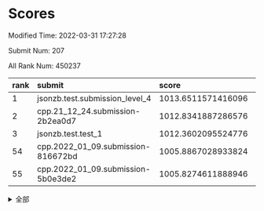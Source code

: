 # Scores

Modified Time: 2022-03-31 17:27:28

Submit Num: 207

All Rank Num: 450237

| rank |               submit               |       score        |       sigma        | pk_num |
| :--- | :--------------------------------- | :----------------- | :----------------- | :----- |
| 1    | jsonzb.test.submission_level_4     | 1013.6511571416096 | 0.8276941406751299 | 8700   |
| 2    | cpp.21_12_24.submission-2b2ea0d7   | 1012.8341887286576 | 0.8116596512754622 | 8703   |
| 3    | jsonzb.test.test_1                 | 1012.3602095524776 | 0.8039912303782641 | 8703   |
| 54   | cpp.2022_01_09.submission-816672bd | 1005.8867028933824 | 0.7123824489396058 | 8702   |
| 55   | cpp.2022_01_09.submission-5b0e3de2 | 1005.8274611888946 | 0.7195470581272893 | 8699   |


<details>
<summary>全部</summary>

| rank |                 submit                 |       score        |       sigma        | pk_num |
| :--- | :------------------------------------- | :----------------- | :----------------- | :----- |
| 1    | jsonzb.test.submission_level_4         | 1013.6511571416096 | 0.8276941406751299 | 8700   |
| 2    | cpp.21_12_24.submission-2b2ea0d7       | 1012.8341887286576 | 0.8116596512754622 | 8703   |
| 3    | jsonzb.test.test_1                     | 1012.3602095524776 | 0.8039912303782641 | 8703   |
| 4    | gobigger.level_3.submission_level_3_0  | 1011.9542063796024 | 0.7765987871521406 | 8704   |
| 5    | gobigger.level_3.submission_level_3_19 | 1011.7290529665812 | 0.7609343684381171 | 8699   |
| 6    | gobigger.level_3.submission_level_3_26 | 1011.3234296526792 | 0.7744401766500406 | 8700   |
| 7    | gobigger.level_3.submission_level_3_39 | 1011.272551930198  | 0.7949707728088249 | 8700   |
| 8    | gobigger.level_3.submission_level_3_40 | 1011.0439898836387 | 0.7630339051087702 | 8705   |
| 9    | gobigger.level_3.submission_level_3_31 | 1010.9955748268956 | 0.7620990508316193 | 8705   |
| 10   | gobigger.level_3.submission_level_3_1  | 1010.8828534857172 | 0.7647690205152652 | 8702   |
| 11   | gobigger.level_3.submission_level_3_12 | 1010.8348967207613 | 0.76780996916792   | 8702   |
| 12   | gobigger.level_3.submission_level_3_21 | 1010.7991693312272 | 0.7649666974782656 | 8696   |
| 13   | gobigger.level_3.submission_level_3_30 | 1010.7489709475165 | 0.7646253948995702 | 8699   |
| 14   | gobigger.level_3.submission_level_3_27 | 1010.7472420564375 | 0.7606422473795131 | 8699   |
| 15   | gobigger.level_3.submission_level_3_44 | 1010.6829252608968 | 0.7406191168338541 | 8701   |
| 16   | gobigger.level_3.submission_level_3_45 | 1010.6708159164529 | 0.777952883559661  | 8704   |
| 17   | gobigger.level_3.submission_level_3_38 | 1010.6096624554932 | 0.7533482151680638 | 8700   |
| 18   | gobigger.level_3.submission_level_3_36 | 1010.5384104756964 | 0.7605060451070856 | 8700   |
| 19   | gobigger.level_3.submission_level_3_3  | 1010.4904775426395 | 0.7603552391870395 | 8700   |
| 20   | gobigger.level_3.submission_level_3_15 | 1010.4322085130758 | 0.7638404916056372 | 8695   |
| 21   | gobigger.level_3.submission_level_3_22 | 1010.2986217682269 | 0.7691227467075304 | 8701   |
| 22   | gobigger.level_3.submission_level_3_23 | 1010.2551960786105 | 0.7615441417455917 | 8697   |
| 23   | gobigger.level_3.submission_level_3_9  | 1010.252367342057  | 0.7646268211242486 | 8693   |
| 24   | gobigger.level_3.submission_level_3_29 | 1010.2369816100131 | 0.7621185883407047 | 8699   |
| 25   | gobigger.level_3.submission_level_3_48 | 1010.1923518778717 | 0.7743744679860279 | 8704   |
| 26   | gobigger.level_3.submission_level_3_2  | 1010.1660272419454 | 0.774381836741136  | 8699   |
| 27   | gobigger.level_3.submission_level_3_14 | 1010.1604785220753 | 0.7748684208981252 | 8704   |
| 28   | gobigger.level_3.submission_level_3_13 | 1010.069889733519  | 0.7655476543702157 | 8696   |
| 29   | gobigger.level_3.submission_level_3_18 | 1010.0027545432465 | 0.7447560835894014 | 8693   |
| 30   | gobigger.level_3.submission_level_3_42 | 1009.9979387124213 | 0.7443092989609508 | 8700   |
| 31   | gobigger.level_3.submission_level_3_46 | 1009.977670797028  | 0.7588385560230086 | 8699   |
| 32   | gobigger.level_3.submission_level_3_49 | 1009.8528219429322 | 0.7655999697333379 | 8698   |
| 33   | gobigger.level_3.submission_level_3_8  | 1009.8016884566846 | 0.7571833373967334 | 8700   |
| 34   | gobigger.level_3.submission_level_3_32 | 1009.7534693926588 | 0.7616415559766974 | 8702   |
| 35   | gobigger.level_3.submission_level_3_24 | 1009.7271274278728 | 0.7539522065897115 | 8697   |
| 36   | gobigger.level_3.submission_level_3_35 | 1009.7249507826875 | 0.7533910352919235 | 8704   |
| 37   | gobigger.level_3.submission_level_3_37 | 1009.7248303981742 | 0.7478514639004719 | 8702   |
| 38   | gobigger.level_3.submission_level_3_4  | 1009.6723713585652 | 0.7601516726787717 | 8699   |
| 39   | gobigger.level_3.submission_level_3_17 | 1009.6670091823914 | 0.7617519770075727 | 8696   |
| 40   | gobigger.level_3.submission_level_3_43 | 1009.6360239350932 | 0.7587607118103029 | 8705   |
| 41   | gobigger.level_3.submission_level_3_5  | 1009.5165553365464 | 0.7545503449631967 | 8699   |
| 42   | gobigger.level_3.submission_level_3_16 | 1009.5010886671263 | 0.7637921484056168 | 8699   |
| 43   | gobigger.level_3.submission_level_3_7  | 1009.4357359956828 | 0.7501865381508478 | 8692   |
| 44   | gobigger.level_3.submission_level_3_20 | 1009.2247484919608 | 0.7648172419986259 | 8701   |
| 45   | gobigger.level_3.submission_level_3_47 | 1009.2175351901096 | 0.7425771161557744 | 8697   |
| 46   | gobigger.level_3.submission_level_3_25 | 1009.1915309723504 | 0.7592662938855299 | 8701   |
| 47   | gobigger.level_3.submission_level_3_10 | 1009.1411727358427 | 0.7373229373780688 | 8698   |
| 48   | gobigger.level_3.submission_level_3_11 | 1009.0973404114518 | 0.7365807501850709 | 8701   |
| 49   | gobigger.level_3.submission_level_3_34 | 1009.0721694628583 | 0.7479763564052948 | 8698   |
| 50   | gobigger.level_3.submission_level_3_33 | 1008.9514153768973 | 0.7549655334137403 | 8703   |
| 51   | gobigger.level_3.submission_level_3_6  | 1008.7043020561573 | 0.7266546846096787 | 8698   |
| 52   | gobigger.level_3.submission_level_3_28 | 1008.5855577919975 | 0.749503065733757  | 8704   |
| 53   | gobigger.level_3.submission_level_3_41 | 1008.5121216585349 | 0.7359282864527722 | 8699   |
| 54   | cpp.2022_01_09.submission-816672bd     | 1005.8867028933824 | 0.7123824489396058 | 8702   |
| 55   | cpp.2022_01_09.submission-5b0e3de2     | 1005.8274611888946 | 0.7195470581272893 | 8699   |
| 56   | gobigger.level_1.submission_level_1_48 | 1005.030979129578  | 0.7200841619126729 | 8699   |
| 57   | gobigger.level_1.submission_level_1_16 | 1005.0224684532327 | 0.706944428634911  | 8701   |
| 58   | gobigger.level_1.submission_level_1_3  | 1004.5111839682429 | 0.7119507890289138 | 8700   |
| 59   | gobigger.level_1.submission_level_1_36 | 1004.3689999845661 | 0.7240771790155065 | 8703   |
| 60   | gobigger.level_1.submission_level_1_38 | 1004.2154957758953 | 0.7136532055836415 | 8699   |
| 61   | gobigger.level_1.submission_level_1_12 | 1004.1517115938375 | 0.7042687976535702 | 8701   |
| 62   | gobigger.level_1.submission_level_1_0  | 1004.1327628442212 | 0.718815130241731  | 8704   |
| 63   | gobigger.level_1.submission_level_1_4  | 1004.1026268112229 | 0.7272667930000318 | 8704   |
| 64   | gobigger.level_1.submission_level_1_44 | 1004.0983416550508 | 0.713439946362619  | 8698   |
| 65   | gobigger.level_1.submission_level_1_32 | 1003.9235257460955 | 0.7135153649142743 | 8703   |
| 66   | gobigger.level_1.submission_level_1_21 | 1003.9129968365563 | 0.7089271336627931 | 8699   |
| 67   | gobigger.level_1.submission_level_1_43 | 1003.9040501696597 | 0.7201465151354615 | 8708   |
| 68   | gobigger.level_1.submission_level_1_7  | 1003.873537149498  | 0.7139486560329082 | 8701   |
| 69   | gobigger.level_1.submission_level_1_47 | 1003.8625432710605 | 0.7330614000048726 | 8699   |
| 70   | gobigger.level_1.submission_level_1_35 | 1003.7636309578606 | 0.7242230180630672 | 8705   |
| 71   | gobigger.level_1.submission_level_1_39 | 1003.7088808495603 | 0.706629058866163  | 8698   |
| 72   | gobigger.level_1.submission_level_1_19 | 1003.6489478015516 | 0.7345640686330017 | 8703   |
| 73   | gobigger.level_1.submission_level_1_24 | 1003.6413411713111 | 0.7174137937154622 | 8700   |
| 74   | gobigger.level_1.submission_level_1_6  | 1003.5522095629448 | 0.7146477743927351 | 8706   |
| 75   | gobigger.level_1.submission_level_1_14 | 1003.5508316137098 | 0.7215788177841741 | 8699   |
| 76   | gobigger.level_1.submission_level_1_5  | 1003.5389333880916 | 0.7350806370280935 | 8701   |
| 77   | gobigger.level_1.submission_level_1_1  | 1003.367841078272  | 0.7108832842204479 | 8701   |
| 78   | gobigger.level_1.submission_level_1_31 | 1003.329580035121  | 0.7270184526724048 | 8707   |
| 79   | gobigger.level_1.submission_level_1_15 | 1003.3144236304224 | 0.7114483169912533 | 8700   |
| 80   | gobigger.level_1.submission_level_1_46 | 1003.2782194058653 | 0.7050860678513436 | 8701   |
| 81   | gobigger.level_1.submission_level_1_33 | 1003.2659549218516 | 0.7141238576605156 | 8699   |
| 82   | gobigger.level_1.submission_level_1_20 | 1003.2358716794372 | 0.7215581285936675 | 8703   |
| 83   | gobigger.level_1.submission_level_1_30 | 1003.2053496971578 | 0.7164487948159401 | 8701   |
| 84   | gobigger.level_1.submission_level_1_9  | 1003.1712814332766 | 0.7241566079276573 | 8703   |
| 85   | gobigger.level_1.submission_level_1_28 | 1003.102456925115  | 0.7134598420197071 | 8697   |
| 86   | gobigger.level_1.submission_level_1_10 | 1003.0529019573835 | 0.7189633139516848 | 8704   |
| 87   | gobigger.level_1.submission_level_1_22 | 1003.0337229083759 | 0.7268668798063097 | 8698   |
| 88   | gobigger.level_1.submission_level_1_26 | 1002.9022620816892 | 0.7128755190363698 | 8700   |
| 89   | gobigger.level_1.submission_level_1_42 | 1002.8808362455702 | 0.7144401106936602 | 8703   |
| 90   | gobigger.level_1.submission_level_1_8  | 1002.8780396869573 | 0.7311421444226074 | 8696   |
| 91   | gobigger.level_1.submission_level_1_11 | 1002.846944666581  | 0.7147880054293323 | 8698   |
| 92   | gobigger.level_1.submission_level_1_29 | 1002.8357492571114 | 0.7038166109483359 | 8702   |
| 93   | gobigger.level_1.submission_level_1_17 | 1002.8107299170603 | 0.7193630574751141 | 8701   |
| 94   | gobigger.level_1.submission_level_1_37 | 1002.8059423617891 | 0.7196755460071658 | 8703   |
| 95   | gobigger.level_1.submission_level_1_40 | 1002.6980392561186 | 0.7115180885472572 | 8698   |
| 96   | gobigger.level_1.submission_level_1_2  | 1002.6777684096024 | 0.7084018502792205 | 8702   |
| 97   | gobigger.level_1.submission_level_1_23 | 1002.6767692617157 | 0.7028809669308831 | 8705   |
| 98   | gobigger.level_1.submission_level_1_13 | 1002.6659305987537 | 0.7238111121339529 | 8704   |
| 99   | gobigger.level_1.submission_level_1_45 | 1002.6498324785128 | 0.7128526967245478 | 8702   |
| 100  | gobigger.level_1.submission_level_1_25 | 1002.5779843927243 | 0.7166963981547797 | 8702   |
| 101  | gobigger.level_1.submission_level_1_18 | 1002.5092285191786 | 0.714005810601825  | 8698   |
| 102  | gobigger.level_1.submission_level_1_34 | 1002.5009365434491 | 0.7159369681335611 | 8697   |
| 103  | gobigger.level_1.submission_level_1_41 | 1002.390437970916  | 0.7075960406570574 | 8698   |
| 104  | gobigger.level_1.submission_level_1_49 | 1002.125281362001  | 0.7103418228557172 | 8702   |
| 105  | gobigger.level_1.submission_level_1_27 | 1001.6050714948044 | 0.7156005170318448 | 8698   |
| 106  | gobigger.random.submission_random_22   | 998.4591410394228  | 0.7050591593935469 | 8701   |
| 107  | gobigger.random.submission_random_21   | 997.7403123461932  | 0.7143216774338377 | 8707   |
| 108  | gobigger.random.submission_random_41   | 997.4943754425228  | 0.705150214885579  | 8697   |
| 109  | gobigger.random.submission_random_47   | 997.3156782560783  | 0.7155550363203715 | 8700   |
| 110  | gobigger.random.submission_random_38   | 997.0781599471378  | 0.7173788856372362 | 8699   |
| 111  | gobigger.random.submission_random_12   | 996.7921562129666  | 0.6927815712489617 | 8697   |
| 112  | gobigger.random.submission_random_48   | 996.7843736488907  | 0.7060308204061951 | 8703   |
| 113  | gobigger.random.submission_random_28   | 996.7429479433871  | 0.7042083243120455 | 8702   |
| 114  | gobigger.random.submission_random_15   | 996.7386413559412  | 0.7072608485954615 | 8701   |
| 115  | gobigger.random.submission_random_46   | 996.5797221735683  | 0.7112510942282482 | 8701   |
| 116  | gobigger.random.submission_random_2    | 996.5324956352864  | 0.7145626058767811 | 8696   |
| 117  | gobigger.random.submission_random_39   | 996.5140875585362  | 0.7094101130449935 | 8700   |
| 118  | gobigger.random.submission_random_34   | 996.4622640913611  | 0.7063063764950419 | 8694   |
| 119  | gobigger.random.submission_random_29   | 996.3739894387855  | 0.7050132997356289 | 8702   |
| 120  | gobigger.random.submission_random_7    | 996.3239839921221  | 0.7056797201788028 | 8693   |
| 121  | gobigger.random.submission_random_43   | 996.2051540199615  | 0.7051926378001566 | 8705   |
| 122  | gobigger.random.submission_random_42   | 996.1323590048636  | 0.6995890908319292 | 8700   |
| 123  | gobigger.random.submission_random_20   | 996.1233530316617  | 0.7146322194361208 | 8694   |
| 124  | gobigger.random.submission_random_11   | 996.067970497264   | 0.7124775027833115 | 8698   |
| 125  | gobigger.random.submission_random_17   | 996.0534380762756  | 0.7104220457304393 | 8699   |
| 126  | gobigger.random.submission_random_23   | 996.0172591326932  | 0.7194928313365085 | 8699   |
| 127  | gobigger.random.submission_random_0    | 995.9575041682034  | 0.7186951168570391 | 8698   |
| 128  | gobigger.random.submission_random_32   | 995.9415177191959  | 0.715872893539798  | 8700   |
| 129  | gobigger.random.submission_random_13   | 995.9244993784708  | 0.7067885963709388 | 8693   |
| 130  | gobigger.random.submission_random_31   | 995.9086177168089  | 0.7152719317263861 | 8702   |
| 131  | gobigger.random.submission_random_4    | 995.8926700256604  | 0.7061757643749902 | 8698   |
| 132  | gobigger.random.submission_random_45   | 995.8314779382546  | 0.7078721242503703 | 8699   |
| 133  | gobigger.random.submission_random_14   | 995.7989351342602  | 0.7125801301271263 | 8703   |
| 134  | gobigger.random.submission_random_3    | 995.7971809358215  | 0.7091990438725568 | 8700   |
| 135  | gobigger.random.submission_random_37   | 995.7966993697839  | 0.7116581462989349 | 8704   |
| 136  | gobigger.random.submission_random_44   | 995.7782904546995  | 0.7175080840631509 | 8701   |
| 137  | gobigger.random.submission_random_33   | 995.7622287186123  | 0.7216461399902676 | 8702   |
| 138  | gobigger.random.submission_random_26   | 995.7476151811316  | 0.7023965951501139 | 8703   |
| 139  | gobigger.random.submission_random_25   | 995.7270118913482  | 0.7315065287979466 | 8697   |
| 140  | gobigger.random.submission_random_10   | 995.5263593292251  | 0.6974843659246637 | 8705   |
| 141  | gobigger.random.submission_random_1    | 995.4257151856491  | 0.7148126370890823 | 8699   |
| 142  | gobigger.random.submission_random_5    | 995.3945014305696  | 0.699801506759617  | 8700   |
| 143  | gobigger.random.submission_random_19   | 995.3871750306398  | 0.7285014371832377 | 8699   |
| 144  | gobigger.random.submission_random_49   | 995.324135268535   | 0.720000987567232  | 8702   |
| 145  | gobigger.random.submission_random_18   | 995.2556776175702  | 0.7161837212505944 | 8709   |
| 146  | gobigger.random.submission_random_30   | 995.2415858524283  | 0.7106017085333529 | 8698   |
| 147  | gobigger.random.submission_random_24   | 995.1056187085741  | 0.7291873787279616 | 8702   |
| 148  | gobigger.random.submission_random_35   | 995.0936577918485  | 0.7191225794472537 | 8705   |
| 149  | gobigger.random.submission_random_27   | 995.0663903021124  | 0.7284247581054207 | 8699   |
| 150  | gobigger.random.submission_random_8    | 995.051444222245   | 0.7291625413309167 | 8700   |
| 151  | gobigger.random.submission_random_9    | 995.0156364698488  | 0.7082849947066073 | 8702   |
| 152  | gobigger.random.submission_random_6    | 994.9864397928841  | 0.723773550315711  | 8701   |
| 153  | gobigger.random.submission_random_16   | 994.9221684028524  | 0.7062063193582642 | 8703   |
| 154  | gobigger.random.submission_random_36   | 994.4501340632002  | 0.7175925817412976 | 8700   |
| 155  | gobigger.random.submission_random_40   | 994.4238429786965  | 0.7257280716467541 | 8695   |
| 156  | gobigger.level_2.submission_level_2_19 | 993.6559303867185  | 0.7303895648131852 | 8701   |
| 157  | gobigger.level_2.submission_level_2_21 | 993.5939453547261  | 0.7396528536135154 | 8697   |
| 158  | gobigger.level_2.submission_level_2_6  | 993.5124803295157  | 0.7439035343864646 | 8698   |
| 159  | gobigger.level_2.submission_level_2_18 | 993.3892860106547  | 0.7349332569530539 | 8703   |
| 160  | gobigger.level_2.submission_level_2_24 | 993.3104389188104  | 0.7601295725246652 | 8698   |
| 161  | gobigger.level_2.submission_level_2_11 | 993.2406528827335  | 0.722566133746554  | 8700   |
| 162  | gobigger.level_2.submission_level_2_28 | 993.198404800125   | 0.7489193604803507 | 8705   |
| 163  | gobigger.level_2.submission_level_2_23 | 993.1604422324838  | 0.7289560004730473 | 8705   |
| 164  | gobigger.level_2.submission_level_2_45 | 992.890681545907   | 0.7454211730762289 | 8698   |
| 165  | gobigger.level_2.submission_level_2_2  | 992.8653664703797  | 0.7419648282436222 | 8700   |
| 166  | gobigger.level_2.submission_level_2_22 | 992.7209397725532  | 0.7615920580282224 | 8706   |
| 167  | gobigger.level_2.submission_level_2_36 | 992.6893625596848  | 0.731670087103921  | 8701   |
| 168  | gobigger.level_2.submission_level_2_33 | 992.6734876013796  | 0.7387709442059732 | 8695   |
| 169  | gobigger.level_2.submission_level_2_1  | 992.5586913245024  | 0.7337307659917373 | 8699   |
| 170  | gobigger.level_2.submission_level_2_17 | 992.5242764570024  | 0.7358042690244629 | 8698   |
| 171  | gobigger.level_2.submission_level_2_4  | 992.5181479154459  | 0.7528546339237877 | 8700   |
| 172  | gobigger.level_2.submission_level_2_48 | 992.3835699934534  | 0.7456195453844556 | 8695   |
| 173  | gobigger.level_2.submission_level_2_14 | 992.3373497063964  | 0.7394278868232042 | 8698   |
| 174  | gobigger.level_2.submission_level_2_3  | 992.2360613962611  | 0.7193327593942371 | 8699   |
| 175  | gobigger.level_2.submission_level_2_34 | 992.1686796746111  | 0.738392640345007  | 8705   |
| 176  | gobigger.level_2.submission_level_2_26 | 992.1639884796247  | 0.7301704556014806 | 8702   |
| 177  | gobigger.level_2.submission_level_2_49 | 992.1558568068358  | 0.7421206113623836 | 8700   |
| 178  | gobigger.level_2.submission_level_2_29 | 992.0760466767396  | 0.7475402319086717 | 8694   |
| 179  | gobigger.level_2.submission_level_2_40 | 992.0574687696109  | 0.7488104708721214 | 8703   |
| 180  | gobigger.level_2.submission_level_2_30 | 992.0538153844766  | 0.7418720396813904 | 8703   |
| 181  | gobigger.level_2.submission_level_2_16 | 992.0490618053208  | 0.7316126174615877 | 8706   |
| 182  | gobigger.level_2.submission_level_2_47 | 991.9919198664819  | 0.7424891324252979 | 8699   |
| 183  | gobigger.level_2.submission_level_2_20 | 991.8874774551631  | 0.7474810233569754 | 8698   |
| 184  | gobigger.level_2.submission_level_2_31 | 991.8838291899134  | 0.7677232603524825 | 8701   |
| 185  | gobigger.level_2.submission_level_2_32 | 991.8621324759249  | 0.7547385024746185 | 8698   |
| 186  | gobigger.level_2.submission_level_2_44 | 991.8016296208323  | 0.7478208470388447 | 8698   |
| 187  | gobigger.level_2.submission_level_2_42 | 991.7811408838737  | 0.7450986572754228 | 8700   |
| 188  | gobigger.level_2.submission_level_2_8  | 991.7784338473846  | 0.7508118376815934 | 8701   |
| 189  | gobigger.level_2.submission_level_2_43 | 991.6621842212204  | 0.7774278856399698 | 8693   |
| 190  | gobigger.level_2.submission_level_2_27 | 991.634701199437   | 0.7520812270591724 | 8697   |
| 191  | gobigger.level_2.submission_level_2_5  | 991.5647077546569  | 0.7579886343056031 | 8697   |
| 192  | gobigger.level_2.submission_level_2_15 | 991.5600684775584  | 0.7373366708811321 | 8701   |
| 193  | gobigger.level_2.submission_level_2_0  | 991.3590197643765  | 0.7630748488960237 | 8703   |
| 194  | gobigger.level_2.submission_level_2_46 | 991.2458692462769  | 0.7455894104091526 | 8702   |
| 195  | gobigger.level_2.submission_level_2_13 | 991.194271643777   | 0.7746915668662688 | 8705   |
| 196  | gobigger.level_2.submission_level_2_25 | 991.1374079326914  | 0.7542124782808324 | 8697   |
| 197  | gobigger.level_2.submission_level_2_38 | 991.098169571774   | 0.7507413208901239 | 8695   |
| 198  | gobigger.level_2.submission_level_2_39 | 990.9712835263238  | 0.7560624404606631 | 8703   |
| 199  | gobigger.level_2.submission_level_2_41 | 990.9045752443097  | 0.7772369501652894 | 8701   |
| 200  | gobigger.level_2.submission_level_2_35 | 990.8652045127075  | 0.7878582355540805 | 8702   |
| 201  | gobigger.level_2.submission_level_2_9  | 990.826269323985   | 0.7329118761950559 | 8702   |
| 202  | gobigger.level_2.submission_level_2_7  | 990.6217616002265  | 0.7554787800263997 | 8700   |
| 203  | gobigger.level_2.submission_level_2_37 | 990.5972996499196  | 0.7594981983421627 | 8693   |
| 204  | gobigger.level_2.submission_level_2_10 | 990.5595169617623  | 0.7490415525025309 | 8701   |
| 205  | gobigger.level_2.submission_level_2_12 | 989.7304715562166  | 0.8030983242162405 | 8702   |
| 206  | gobigger.none.submission_none_0        | 977.8403758801281  | 1.2783053321054363 | 8699   |
| 207  | gobigger.none.submission_none_1        | 975.6384151043363  | 1.53006414644674   | 8697   |

</details>